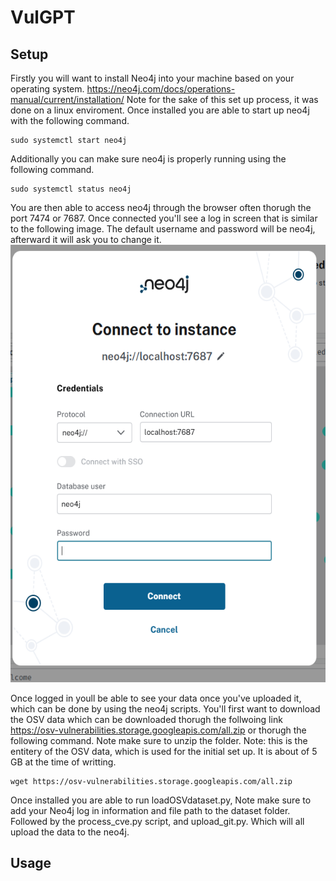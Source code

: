 # VulGPT
## Setup
Firstly you will want to install Neo4j into your machine based on your operating system. https://neo4j.com/docs/operations-manual/current/installation/
Note for the sake of this set up process, it was done on a linux enviroment. Once installed you are able to start up neo4j with the following command. 
```
sudo systemctl start neo4j
```
Additionally you can make sure neo4j is properly running using the following command. 
```
sudo systemctl status neo4j
```
You are then able to access neo4j through the browser often thorugh the port 7474 or 7687. Once connected you'll see a log in screen that is similar to the following image. The default username and password will be neo4j, afterward it will ask you to change it. 
<img src="read_me_images/neo4j_log_in.png" width="600" height="700">

Once logged in youll be able to see your data once you've uploaded it, which can be done by using the neo4j scripts. You'll first want to download the OSV data which can be downloaded thorugh the follwoing link  https://osv-vulnerabilities.storage.googleapis.com/all.zip or thorugh the following command. Note make sure to unzip the folder. Note: this is the entitery of the OSV data, which is used for the initial set up. It is about of 5 GB at the time of writting. 
```
wget https://osv-vulnerabilities.storage.googleapis.com/all.zip
```
Once installed you are able to run loadOSVdataset.py, Note make sure to add your Neo4j log in information and file path to the dataset folder. Followed by the process_cve.py script, and upload_git.py. Which will all upload the data to the neo4j. 
## Usage

